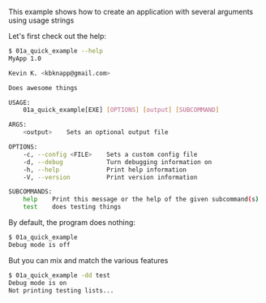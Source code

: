 This example shows how to create an application with several arguments using usage strings

Let's first check out the help:
```bash
$ 01a_quick_example --help
MyApp 1.0

Kevin K. <kbknapp@gmail.com>

Does awesome things

USAGE:
    01a_quick_example[EXE] [OPTIONS] [output] [SUBCOMMAND]

ARGS:
    <output>    Sets an optional output file

OPTIONS:
    -c, --config <FILE>    Sets a custom config file
    -d, --debug            Turn debugging information on
    -h, --help             Print help information
    -V, --version          Print version information

SUBCOMMANDS:
    help    Print this message or the help of the given subcommand(s)
    test    does testing things
```

By default, the program does nothing:
```bash
$ 01a_quick_example
Debug mode is off
```

But you can mix and match the various features
```bash
$ 01a_quick_example -dd test
Debug mode is on
Not printing testing lists...
```
